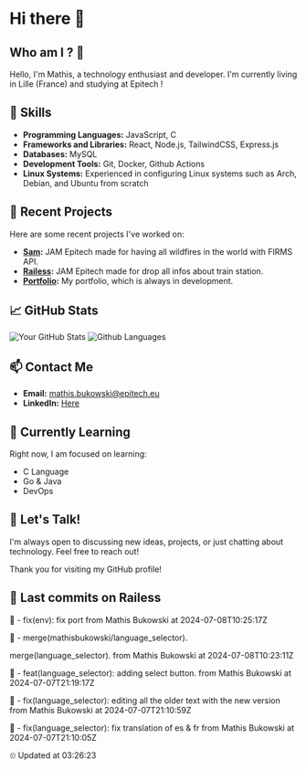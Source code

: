 # Hi there 👋

## Who am I ? 🧐
Hello, I'm Mathis, a technology enthusiast and developer. 
I'm currently living in Lille (France) and studying at Epitech !

## 🌟 Skills
- **Programming Languages:** JavaScript, C
- **Frameworks and Libraries:** React, Node.js, TailwindCSS, Express.js
- **Databases:** MySQL
- **Development Tools:** Git, Docker, Github Actions
- **Linux Systems:** Experienced in configuring Linux systems such as Arch, Debian, and Ubuntu from scratch

## 🔭 Recent Projects
Here are some recent projects I've worked on:
- **[Sam](https://github.com/mathisbukowski/jam-03):** JAM Epitech made for having all wildfires in the world with FIRMS API.
- **[Railess](https://github.com/mathisbukowski/Railess):** JAM Epitech made for drop all infos about train station.
- **[Portfolio](https://mathisbukowski.fr):** My portfolio, which is always in development.

## 📈 GitHub Stats
![Your GitHub Stats](https://github-readme-stats.vercel.app/api?username=mathisbukowski&show_icons=true&theme=radical&v=1)
![Github Languages](https://github-readme-stats.vercel.app/api/top-langs?username=mathisbukowski&layout=compact&show_icons=true&theme=radical&v=1)


## 📫 Contact Me
- **Email:** [mathis.bukowski@epitech.eu](mailto:mathis.bukowski@epitech.eu)
- **LinkedIn:** [Here](https://www.linkedin.com/in/mathisbukowski/)

## 🌱 Currently Learning
Right now, I am focused on learning:
- C Language
- Go & Java
- DevOps

## 💬 Let's Talk!
I'm always open to discussing new ideas, projects, or just chatting about technology. Feel free to reach out!

Thank you for visiting my GitHub profile!




































































## 🚦 Last commits on Railess



🔸 - fix(env): fix port from Mathis Bukowski at 2024-07-08T10:25:17Z


🔸 - merge(mathisbukowski/language_selector).

merge(language_selector). from Mathis Bukowski at 2024-07-08T10:23:11Z


🔸 - feat(language_selector): adding select button. from Mathis Bukowski at 2024-07-07T21:19:17Z


🔸 - fix(language_selector): editing all the older text with the new version from Mathis Bukowski at 2024-07-07T21:10:59Z


🔸 - fix(language_selector): fix translation of es & fr from Mathis Bukowski at 2024-07-07T21:10:05Z


 ⏲ Updated at 03:26:23